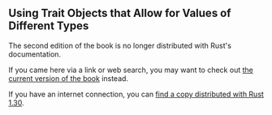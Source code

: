 ## Using Trait Objects that Allow for Values of Different Types

The second edition of the book is no longer distributed with Rust's documentation.

If you came here via a link or web search, you may want to check out [the current
version of the book](../ch17-02-trait-objects.html) instead.

If you have an internet connection, you can [find a copy distributed with
Rust
1.30](https://doc.rust-lang.org/1.30.0/book/second-edition/ch17-02-trait-objects.html).